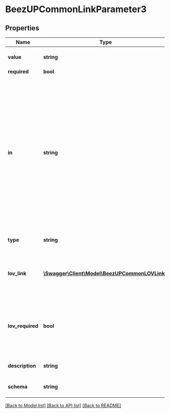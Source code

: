 # BeezUPCommonLinkParameter3

## Properties
Name | Type | Description | Notes
------------ | ------------- | ------------- | -------------
**value** | **string** | The value of the parameter | [optional] 
**required** | **bool** |  | [optional] 
**in** | **string** | * path: if the parameter must be pass in the path uri * header: if the parameter must be passed in http header * query: if the parameter must be passed in querystring * body: if the paramter must be passed in the body | [optional] 
**type** | **string** | The value type of the parameter | [optional] 
**lov_link** | [**\Swagger\Client\Model\BeezUPCommonLOVLink2**](BeezUPCommonLOVLink2.md) | This parameter expect the values indicated in this list of values. | [optional] 
**lov_required** | **bool** | If true, you MUST use indicate a value from the list of values otherwise it&#39;s a freetext | [optional] 
**description** | **string** | description of the parameter | [optional] 
**schema** | **string** | schema of the parameter | [optional] 

[[Back to Model list]](../README.md#documentation-for-models) [[Back to API list]](../README.md#documentation-for-api-endpoints) [[Back to README]](../README.md)


